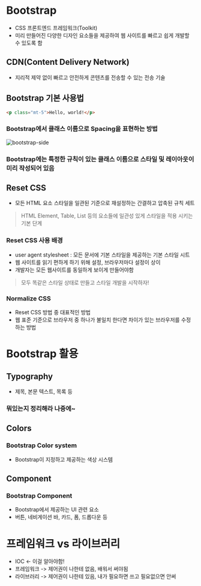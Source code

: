 # Bootstrap
- CSS 프론트엔드 프레임워크(Toolkit)
- 미리 만들어진 다양한 디자인 요소들을 제공하여 웹 사이트를 빠르고 쉽게 개발할 수 있도록 함
## CDN(Content Delivery Network)
- 지리적 제약 없이 빠르고 안전하게 콘텐츠를 전송할 수 있는 전송 기술
## Bootstrap 기본 사용법
```html
<p class="mt-5">Hello, world!</p>
```
### Bootstrap에서 클래스 이름으로 Spacing을 표현하는 방법
![bootstrap-side](https://github.com/daegi0923/daegi0923/assets/156268579/6c19a8db-355e-4368-968c-9a4aeb861c5a)
### Bootstrap에는 특정한 규칙이 있는 클래스 이름으로 스타일 및 레이아웃이 미리 작성되어 있음

## Reset CSS
- 모든 HTML 요소 스타일을 일관된 기준으로 재설정하는 간결하고 압축된 규칙 세트
> HTML Element, Table, List 등의 요소들에 일관성 있게 스타일을 적용 시키는 기본 단계

### Reset CSS 사용 배경
- user agent stylesheet : 모든 문서에 기본 스타일을 제공하는 기본 스타일 시트
- 웹 사이트를 읽기 편하게 하기 위해 설정, 브라우저마다 설정이 상이
- 개발자는 모든 웹사이트를 동일하게 보이게 만들어야함
> 모두 똑같은 스타일 상태로 만들고 스타일 개발을 시작하자!

### Normalize CSS
- Reset CSS 방법 중 대표적인 방법
- 웹 표준 기준으로 브라우저 중 하나가 불일치 한다면 차이가 있는 브라우저를 수정하는 방법

# Bootstrap 활용
## Typography
- 제목, 본문 텍스트, 목록 등

### 뭐있는지 정리해라 나중에~

## Colors
### Bootstrap Color system
- Bootstrap이 지정하고 제공하는 색상 시스템

## Component
### Bootstrap Component
- Bootstrap에서 제공하는 UI 관련 요소
- 버튼, 네비게이션 바, 카드, 폼, 드롭다운 등


# 프레임워크 vs 라이브러리
- IOC <- 이걸 알아야함!
- 프레임워크 -> 제어권이 나한테 없음, 배워서 써야됨
- 라이브러리 -> 제어권이 나한테 있음, 내가 필요하면 쓰고 필요없으면 안써